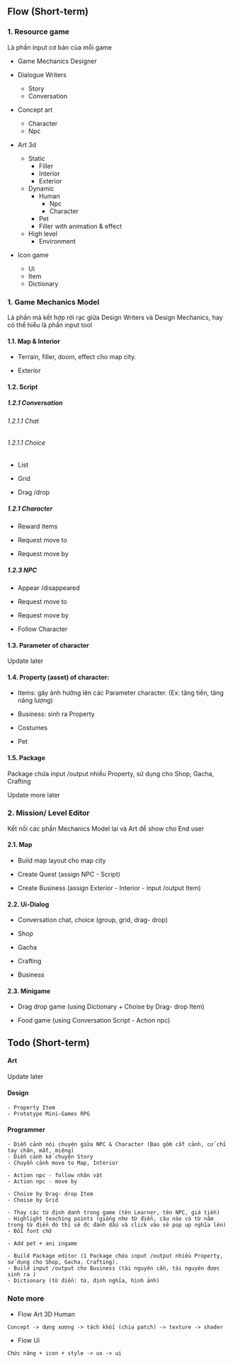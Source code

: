 
## Flow (Short-term)

### 1. Resource game

Là phần input cơ bản của mỗi game

- Game Mechanics Designer

- Dialogue Writers
	- Story
	- Conversation

- Concept art
	- Character
	- Npc

- Art 3d
	- Static
		- Filler
		- Interior
		- Exterior
	- Dynamic
		- Human
			- Npc
			- Character
		- Pet
		- Filler with animation & effect
	- High level
		- Environment

- Icon game
	- Ui
	- Item
	- Dictionary

### 1. Game Mechanics Model

Là phần mà kết hợp rời rạc giữa Design Writers và Design Mechanics, hay có thể hiểu là phần input tool

#### 1.1. Map & Interior

- Terrain, filler, doom, effect cho map city.

- Exterior

#### 1.2. Script

##### 1.2.1 Conversation

###### 1.2.1.1 Chat

###### 1.2.1.1 Choice

- List

- Grid

- Drag /drop

##### 1.2.1 Character

- Reward items

- Request move to

- Request move by

##### 1.2.3 NPC

- Appear /disappeared

- Request move to

- Request move by

- Follow Character

#### 1.3. Parameter of character

Update later

#### 1.4. Property (asset) of character:

- Items: gây ảnh hưởng lên các Parameter character. (Ex: tăng tiền, tăng năng lượng)

- Business: sinh ra Property

- Costumes

- Pet

#### 1.5. Package

Package chứa input /output nhiều Property, sử dụng cho Shop, Gacha, Crafting

Update more later

### 2. Mission/ Level Editor

Kết nối các phần Mechanics Model lại và Art để show cho End user

#### 2.1. Map

- Build map layout cho map city

- Create Quest (assign NPC - Script)

- Create Business (assign Exterior - Interior - input /output Item)

#### 2.2. Ui-Dialog

- Conversation chat, choice (group, grid, drag- drop)

- Shop

- Gacha

- Crafting

- Business

#### 2.3. Minigame

- Drag drop game (using Dictionary + Choise by Drag- drop Item)

- Food game (using Conversation Script - Action npc)

## Todo (Short-term)

#### Art

Update later

#### Design
```
- Property Item
- Prototype Mini-Games RPG
```

#### Programmer
```
- Diễn cảnh nói chuyện giữa NPC & Character (Bao gồm cắt cảnh, cử chỉ tay chân, mắt, miệng)
- Diễn cảnh kể chuyện Story
- Chuyển cảnh move to Map, Interior
```
```
- Action npc - follow nhân vật
- Action npc - move by
```
```
- Choise by Drag- drop Item
- Choise by Grid
```
```
- Thay các từ định danh trong game (tên Learner, tên NPC, giá tiền)
- Highlight teaching points (giống như từ điển, câu nào có từ nằm trong từ điển đó thì sẽ đc đánh dấu và click vào sẽ pop up nghĩa lên)
- Đổi font chữ
```
```
- Add pet + ani ingame
```
```
- Build Package editor (1 Package chứa input /output nhiều Property, sử dụng cho Shop, Gacha, Crafting).
- Build input /output cho Business (tài nguyên cần, tài nguyên được sinh ra )
- Dictionary (từ điển: từ, định nghĩa, hình ảnh)
```

### Note more

- Flow Art 3D Human
```
Concept -> dựng xương -> tách khối (chia patch) -> texture -> shader
```

- Flow Ui
```
Chức năng + icon + style -> ux -> ui
```
